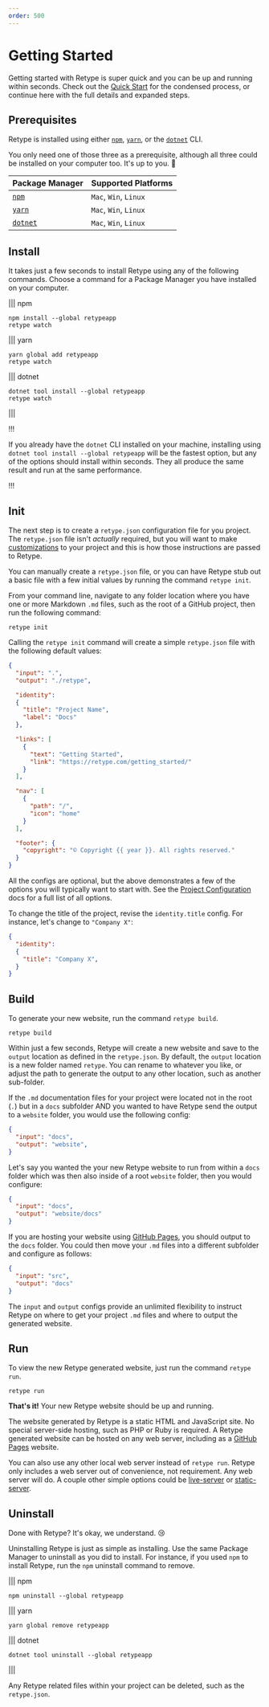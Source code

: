 ```yaml
---
order: 500
---
```

# Getting Started

Getting started with Retype is super quick and you can be up and running within seconds. Check out the [Quick Start](README.md#quick-start) for the condensed process, or continue here with the full details and expanded steps. 

## Prerequisites

Retype is installed using either [`npm`](https://www.npmjs.com/get-npm), [`yarn`](https://classic.yarnpkg.com/en/docs/install/#mac-stable), or the [`dotnet`](https://dotnet.microsoft.com/download/dotnet-core) CLI. 

You only need one of those three as a prerequisite, although all three could be installed on your computer too. It's up to you. :raised_hands:

| Package Manager | Supported Platforms |
| --- | --- |
| [`npm`](https://www.npmjs.com/get-npm) | `Mac`, `Win`, `Linux` |
| [`yarn`](https://classic.yarnpkg.com/en/docs/install/#mac-stable) | `Mac`, `Win`, `Linux` |
| [`dotnet`](https://dotnet.microsoft.com/download/dotnet-core) | `Mac`, `Win`, `Linux` |

## Install

It takes just a few seconds to install Retype using any of the following commands. Choose a command for a Package Manager you have installed on your computer.

||| npm
```
npm install --global retypeapp
retype watch
```
||| yarn
```
yarn global add retypeapp
retype watch
```
||| dotnet
```
dotnet tool install --global retypeapp
retype watch
```
|||

!!!

If you already have the `dotnet` CLI installed on your machine, installing using `dotnet tool install --global retypeapp` will be the fastest option, but any of the options should install within seconds. They all produce the same result and run at the same performance.

!!!

## Init

The next step is to create a `retype.json` configuration file for you project. The `retype.json` file isn't _actually_ required, but you will want to make [customizations](project_configurations.md) to your project and this is how those instructions are passed to Retype.

You can manually create a `retype.json` file, or you can have Retype stub out a basic file with a few initial values by running the command `retype init`.

From your command line, navigate to any folder location where you have one or more Markdown `.md` files, such as the root of a GitHub project, then run the following command: 

```
retype init
```

Calling the `retype init` command will create a simple `retype.json` file with the following default values:

```json Sample retype.json
{
  "input": ".",
  "output": "./retype",

  "identity": 
  {
    "title": "Project Name",
    "label": "Docs"
  },

  "links": [
    {
      "text": "Getting Started",
      "link": "https://retype.com/getting_started/"
    }
  ],

  "nav": [
    {
      "path": "/",
      "icon": "home"
    }
  ],

  "footer": {
    "copyright": "© Copyright {{ year }}. All rights reserved."
  }
}
```

All the configs are optional, but the above demonstrates a few of the options you will typically want to start with. See the [Project Configuration](project_configuration.md) docs for a full list of all options.

To change the title of the project, revise the `identity.title` config. For instance, let's change to `"Company X"`:

```json
{
  "identity": 
  {
    "title": "Company X",
  }
}
```

## Build

To generate your new website, run the command `retype build`. 

```
retype build
```

Within just a few seconds, Retype will create a new website and save to the `output` location as defined in the `retype.json`. By default, the `output` location is a new folder named `retype`. You can rename to whatever you like, or adjust the path to generate the output to any other location, such as another sub-folder. 

If the `.md` documentation files for your project were located not in the root (`.`) but in a `docs` subfolder AND you wanted to have Retype send the output to a `website` folder, you would use the following config:

```json
{
  "input": "docs",
  "output": "website",
}
```

Let's say you wanted the your new Retype website to run from within a `docs` folder which was then also inside of a root `website` folder, then you would configure:

```json
{
  "input": "docs",
  "output": "website/docs"
}
```

If you are hosting your website using [GitHub Pages](https://docs.github.com/en/github/working-with-github-pages/creating-a-github-pages-site), you should output to the `docs` folder. You could then move your `.md` files into a different subfolder and configure as follows:

```json
{
  "input": "src",
  "output": "docs"
}
```

The `input` and `output` configs provide an unlimited flexibility to instruct Retype on where to get your project `.md` files and where to output the generated website.

## Run

To view the new Retype generated website, just run the command `retype run`.

```
retype run
```

**That's it!** Your new Retype website should be up and running.

The website generated by Retype is a static HTML and JavaScript site. No special server-side hosting, such as PHP or Ruby is required. A Retype generated website can be hosted on any web server, including as a [GitHub Pages](https://docs.github.com/en/github/working-with-github-pages/creating-a-github-pages-site) website.

You can also use any other local web server instead of `retype run`. Retype only includes a web server out of convenience, not requirement. Any web server will do. A couple other simple options could be [live-server](https://www.npmjs.com/package/live-server) or [static-server](https://www.npmjs.com/package/static-server).

## Uninstall

Done with Retype? It's okay, we understand. :cry: 

Uninstalling Retype is just as simple as installing. Use the same Package Manager to uninstall as you did to install. For instance, if you used `npm` to install Retype, run the `npm` uninstall command to remove.

||| npm
```
npm uninstall --global retypeapp
```
||| yarn
```
yarn global remove retypeapp
```
||| dotnet
```
dotnet tool uninstall --global retypeapp
```
|||

Any Retype related files within your project can be deleted, such as the `retype.json`.
